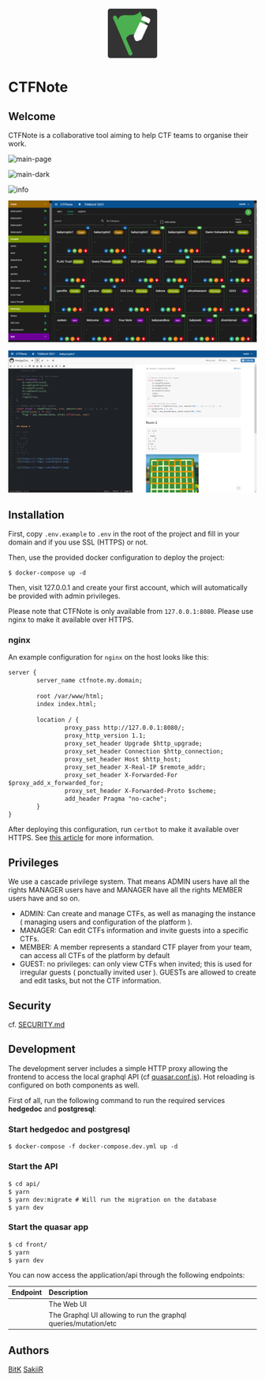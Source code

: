 <p align="center">
  <img width="100" src="./front/public/favicon.png">
</p>

# CTFNote

## Welcome

CTFNote is a collaborative tool aiming to help CTF teams to organise their work.

![main-page](./screenshots/main-page.png)

![main-dark](./screenshots/main-dark.png)

![info](./screenshots/info.png)

![tasks](./screenshots/tasks.png)

![task](./screenshots/task.png)

## Installation

First, copy `.env.example` to `.env` in the root of the project and fill in your domain and if you use SSL (HTTPS) or not.

Then, use the provided docker configuration to deploy the project:

```shell
$ docker-compose up -d
```

Then, visit 127.0.0.1 and create your first account, which will automatically be provided with admin privileges.

Please note that CTFNote is only available from `127.0.0.1:8080`. Please use nginx to make it available over HTTPS.

### nginx

An example configuration for `nginx` on the host looks like this:

```
server {
        server_name ctfnote.my.domain;

        root /var/www/html;
        index index.html;

        location / {
                proxy_pass http://127.0.0.1:8080/;
                proxy_http_version 1.1;
                proxy_set_header Upgrade $http_upgrade;
                proxy_set_header Connection $http_connection;
                proxy_set_header Host $http_host;
                proxy_set_header X-Real-IP $remote_addr;
                proxy_set_header X-Forwarded-For $proxy_add_x_forwarded_for;
                proxy_set_header X-Forwarded-Proto $scheme;
                add_header Pragma "no-cache";
        }
}
```

After deploying this configuration, run `certbot` to make it available over HTTPS. See [this article](https://www.digitalocean.com/community/tutorials/how-to-secure-nginx-with-let-s-encrypt-on-ubuntu-20-04) for more information.

## Privileges

We use a cascade privilege system. That means ADMIN users have all the rights MANAGER users have and MANAGER have all the rights MEMBER users have and so on.

- ADMIN: Can create and manage CTFs, as well as managing the instance ( managing users and configuration of the platform ).
- MANAGER: Can edit CTFs information and invite guests into a specific CTFs.
- MEMBER: A member represents a standard CTF player from your team, can access all CTFs of the platform by default
- GUEST: no privileges: can only view CTFs when invited; this is used for irregular guests ( ponctually invited user ). GUESTs are allowed to create and edit tasks, but not the CTF information.

## Security

cf. [SECURITY.md](./SECURITY.md)

## Development

The development server includes a simple HTTP proxy allowing the frontend to access the local graphql API (cf [quasar.conf.js](front/quasar.conf.js)).
Hot reloading is configured on both components as well.

First of all, run the following command to run the required services **hedgedoc** and **postgresql**:

### Start hedgedoc and postgresql

```shell
$ docker-compose -f docker-compose.dev.yml up -d
```

### Start the API

```shell
$ cd api/
$ yarn
$ yarn dev:migrate # Will run the migration on the database
$ yarn dev
```

### Start the quasar app

```shell
$ cd front/
$ yarn
$ yarn dev
```

You can now access the application/api through the following endpoints:

| Endpoint                           | Description                                                     |
| :--------------------------------- | :-------------------------------------------------------------- |
| [](http://127.0.0.1:5000)          | The Web UI                                                      |
| [](http://127.0.0.1:3000/graphiql) | The Graphql UI allowing to run the graphql queries/mutation/etc |

## Authors

[BitK](https://twitter.com/bitk_)
[SakiiR](https://twitter.com/sakiirsecurity/)
